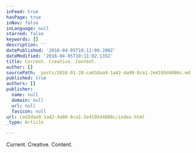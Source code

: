 ```yaml
---
inFeed: true
hasPage: true
inNav: false
inLanguage: null
starred: false
keywords: []
description: ''
datePublished: '2016-04-05T10:11:09.208Z'
dateModified: '2016-04-05T10:11:02.135Z'
title: Current. Creative. Content.
author: []
sourcePath: _posts/2016-01-28-cad3daa9-1a42-4a90-8ca1-2e4195d4086c.md
published: true
authors: []
publisher:
  name: null
  domain: null
  url: null
  favicon: null
url: cad3daa9-1a42-4a90-8ca1-2e4195d4086c/index.html
_type: Article

---
```

Current. Creative. Content.